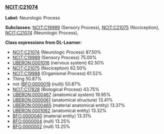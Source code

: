 
### [NCIT:C21074](http://purl.obolibrary.org/obo/NCIT_C21074)
**Label:** Neurologic Process

**Subclasses:** [NCIT:C19989](http://purl.obolibrary.org/obo/NCIT_C19989) (Sensory Process), [NCIT:C21075](http://purl.obolibrary.org/obo/NCIT_C21075) (Nociception), [NCIT:C21074](http://purl.obolibrary.org/obo/NCIT_C21074) (Neurologic Process), 

**Class expressions from DL-Learner:**

- [NCIT:C21074](http://purl.obolibrary.org/obo/NCIT_C21074) (Neurologic Process) 87.50%
- [NCIT:C19989](http://purl.obolibrary.org/obo/NCIT_C19989) (Sensory Process) 75.00%
- [UBERON:0001016](http://purl.obolibrary.org/obo/UBERON_0001016) (nervous system) 62.50%
- [NCIT:C21075](http://purl.obolibrary.org/obo/NCIT_C21075) (Nociception) 62.50%
- [NCIT:C19988](http://purl.obolibrary.org/obo/NCIT_C19988) (Organismal Process) 61.52%
- Thing 50.87%
- not ([BFO:0000019](http://purl.obolibrary.org/obo/BFO_0000019) (null)) 50.87%
- [NCIT:C17828](http://purl.obolibrary.org/obo/NCIT_C17828) (Biological Process) 43.75%
- [UBERON:0000467](http://purl.obolibrary.org/obo/UBERON_0000467) (anatomical system) 19.95%
- [UBERON:0000061](http://purl.obolibrary.org/obo/UBERON_0000061) (anatomical structure) 13.41%
- [UBERON:0000465](http://purl.obolibrary.org/obo/UBERON_0000465) (material anatomical entity) 13.37%
- [UBERON:0001062](http://purl.obolibrary.org/obo/UBERON_0001062) (anatomical entity) 13.32%
- [BFO:0000040](http://purl.obolibrary.org/obo/BFO_0000040) (material entity) 13.31%
- [BFO:0000004](http://purl.obolibrary.org/obo/BFO_0000004) (null) 13.25%
- [BFO:0000002](http://purl.obolibrary.org/obo/BFO_0000002) (null) 13.25%


